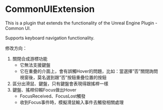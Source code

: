 # CommonUIExtension
This is a plugin that extends the functionality of the Unreal Engine Plugin - Common UI.

Supports keyboard navigation functionality.

修改方向：
1. 關閉合成游標功能
   - 它無法支援鍵盤
   - 它在重疊的介面上，會有誤觸Hover的問題，比如：當選擇”否”關閉詢問視窗後，莫名選到跟”否”按鈕重疊位置的按鈕
2. 區分出滑鼠、鍵盤，只有鍵盤會表現得跟搖桿一樣
3. 鍵盤、搖桿仰賴Focus做出Hover
   - FocusReceived、FocusLost觸發
   - 收到Focus事件時，模擬滑鼠輸入事件去觸發相關處理
